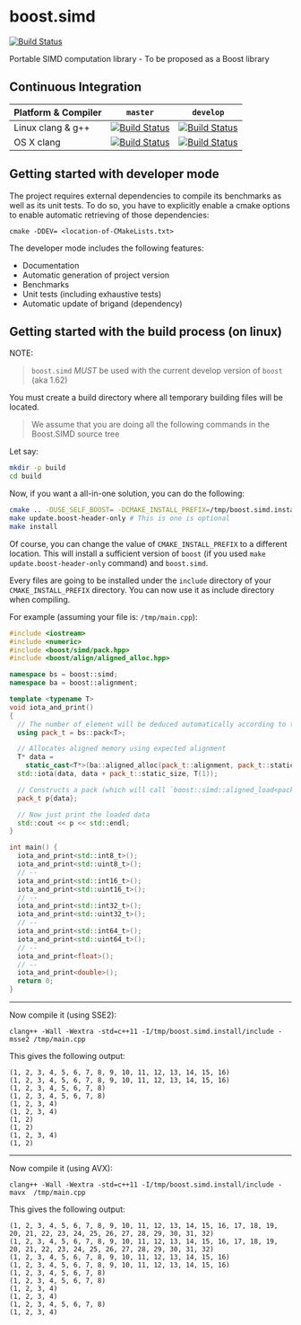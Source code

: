 # boost.simd

[![Build Status](https://travis-ci.org/NumScale/boost.simd.svg)](https://travis-ci.org/NumScale/boost.simd)

Portable SIMD computation library - To be proposed as a Boost library

## Continuous Integration

| Platform & Compiler | `master`| `develop`|
|---------------------|---------|----------|
| Linux clang & g++   | [![Build Status](https://travis-ci.org/NumScale/boost.simd.png?branch=master)](https://travis-ci.org/NumScale/boost.simd) | [![Build Status](https://travis-ci.org/NumScale/boost.simd.png?branch=develop)](https://travis-ci.org/NumScale/boost.simd) |
| OS X   clang    | [![Build Status](https://travis-ci.org/NumScale/boost.simd.png?branch=master)](https://travis-ci.org/NumScale/boost.simd) | [![Build Status](https://travis-ci.org/NumScale/boost.simd.png?branch=develop)](https://travis-ci.org/NumScale/boost.simd) |

## Getting started with developer mode

The project requires external dependencies to compile its benchmarks as well as its unit tests. To
do so, you have to explicitly enable a cmake options to enable automatic retrieving of those
dependencies:
```
cmake -DDEV= <location-of-CMakeLists.txt>
```

The developer mode includes the following features:
- Documentation
- Automatic generation of project version
- Benchmarks
- Unit tests (including exhaustive tests)
- Automatic update of brigand (dependency)

## Getting started with the build process (on linux)

NOTE:
> `boost.simd` *MUST* be used with the current develop version of `boost` (aka 1.62)

You must create a build directory where all temporary building files will be located.

> We assume that you are doing all the following commands in the Boost.SIMD source tree

Let say:
```bash
mkdir -p build
cd build
```

Now, if you want a all-in-one solution, you can do the following:
```bash
cmake .. -DUSE_SELF_BOOST= -DCMAKE_INSTALL_PREFIX=/tmp/boost.simd.install
make update.boost-header-only # This is one is optional
make install
```

Of course, you can change the value of `CMAKE_INSTALL_PREFIX` to a different location.
This will install a sufficient version of `boost` (if you used `make update.boost-header-only`
command) and `boost.simd`.

Every files are going to be installed under the `include` directory of your `CMAKE_INSTALL_PREFIX`
directory. You can now use it as include directory when compiling.

For example (assuming your file is: `/tmp/main.cpp`):
```cpp
#include <iostream>
#include <numeric>
#include <boost/simd/pack.hpp>
#include <boost/align/aligned_alloc.hpp>

namespace bs = boost::simd;
namespace ba = boost::alignment;

template <typename T>
void iota_and_print()
{
  // The number of element will be deduced automatically according to the most recent SIMD extension
  using pack_t = bs::pack<T>;

  // Allocates aligned memory using expected alignment
  T* data =
    static_cast<T*>(ba::aligned_alloc(pack_t::alignment, pack_t::static_size * sizeof(T)));
  std::iota(data, data + pack_t::static_size, T(1));

  // Constructs a pack (which will call `boost::simd::aligned_load<pack_t>` to fill up its data)
  pack_t p{data};

  // Now just print the loaded data
  std::cout << p << std::endl;
}

int main() {
  iota_and_print<std::int8_t>();
  iota_and_print<std::uint8_t>();
  // --
  iota_and_print<std::int16_t>();
  iota_and_print<std::uint16_t>();
  // --
  iota_and_print<std::int32_t>();
  iota_and_print<std::uint32_t>();
  // --
  iota_and_print<std::int64_t>();
  iota_and_print<std::uint64_t>();
  // --
  iota_and_print<float>();
  // --
  iota_and_print<double>();
  return 0;
}
```

- - -

Now compile it (using SSE2):
```
clang++ -Wall -Wextra -std=c++11 -I/tmp/boost.simd.install/include -msse2 /tmp/main.cpp
```

This gives the following output:
```
(1, 2, 3, 4, 5, 6, 7, 8, 9, 10, 11, 12, 13, 14, 15, 16)
(1, 2, 3, 4, 5, 6, 7, 8, 9, 10, 11, 12, 13, 14, 15, 16)
(1, 2, 3, 4, 5, 6, 7, 8)
(1, 2, 3, 4, 5, 6, 7, 8)
(1, 2, 3, 4)
(1, 2, 3, 4)
(1, 2)
(1, 2)
(1, 2, 3, 4)
(1, 2)
```

- - -

Now compile it (using AVX):
```
clang++ -Wall -Wextra -std=c++11 -I/tmp/boost.simd.install/include -mavx  /tmp/main.cpp
```

This gives the following output:
```
(1, 2, 3, 4, 5, 6, 7, 8, 9, 10, 11, 12, 13, 14, 15, 16, 17, 18, 19, 20, 21, 22, 23, 24, 25, 26, 27, 28, 29, 30, 31, 32)
(1, 2, 3, 4, 5, 6, 7, 8, 9, 10, 11, 12, 13, 14, 15, 16, 17, 18, 19, 20, 21, 22, 23, 24, 25, 26, 27, 28, 29, 30, 31, 32)
(1, 2, 3, 4, 5, 6, 7, 8, 9, 10, 11, 12, 13, 14, 15, 16)
(1, 2, 3, 4, 5, 6, 7, 8, 9, 10, 11, 12, 13, 14, 15, 16)
(1, 2, 3, 4, 5, 6, 7, 8)
(1, 2, 3, 4, 5, 6, 7, 8)
(1, 2, 3, 4)
(1, 2, 3, 4)
(1, 2, 3, 4, 5, 6, 7, 8)
(1, 2, 3, 4)
```

